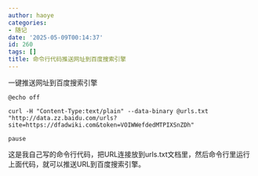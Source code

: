 ```yaml
---
author: haoye
categories:
- 随记
date: '2025-05-09T00:14:37'
id: 260
tags: []
title: 命令行代码推送网址到百度搜索引擎
---
```


一键推送网址到百度搜索引擎

    
    
    @echo off
    
    curl -H "Content-Type:text/plain" --data-binary @urls.txt "http://data.zz.baidu.com/urls?site=https://dfadwiki.com&token=VOIWWefdedMTPIXSnZDh"
    
    pause
    

这是我自己写的命令行代码，把URL连接放到urls.txt文档里，然后命令行里运行上面代码，就可以推送URL到百度搜索引擎。

